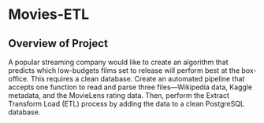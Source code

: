 # Movies-ETL

## Overview of Project
A popular streaming company would like to create an algorithm that predicts which low-budgets films set to release will perform best at the box-office. This requires a clean database. Create an automated pipeline that accepts one function to read and parse three files—Wikipedia data, Kaggle metadata, and the MovieLens rating data. Then, perform the Extract Transform Load (ETL) process by adding the data to a clean PostgreSQL database.
